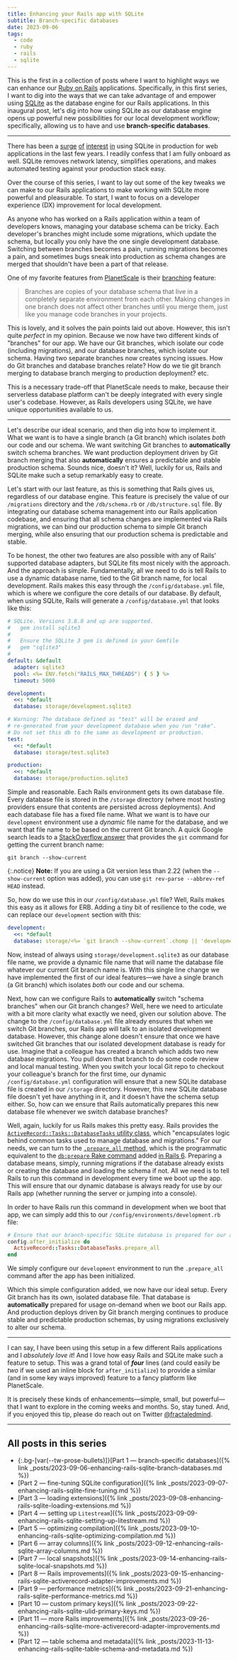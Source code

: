 ```yaml
---
title: Enhancing your Rails app with SQLite
subtitle: Branch-specific databases
date: 2023-09-06
tags:
  - code
  - ruby
  - rails
  - sqlite
---
```


This is the first in a collection of posts where I want to highlight ways we can enhance our [Ruby on Rails](https://rubyonrails.org) applications. Specifically, in this first series, I want to dig into the ways that we can take advantage of and empower using [SQLite](https://www.sqlite.org/index.html) as the database engine for our Rails applications. In this inaugural post, let's dig into how using SQLite as our database engine opens up powerful new possibilities for our local development workflow; specifically, allowing us to have and use **branch-specific databases**.

<!--/summary-->

- - -

There has been a [surge](https://tailscale.com/blog/database-for-2022/) [of](https://pretalx.com/djangocon-europe-2023/talk/J98ZTN/#:~:text=SQLite%20is%20a%20popular%20option,running%20your%20app%20in%20production.) [interest](https://news.ycombinator.com/item?id=20367679) [in](https://litestream.io/blog/why-i-built-litestream/#moving-to-sqlite) using SQLite in production for web applications in the last few years. I readily confess that I am fully onboard as well. SQLite removes network latency, simplifies operations, and makes automated testing against your production stack easy.

Over the course of this series, I want to lay out some of the key tweaks we can make to our Rails applications to make working with SQLite more powerful and pleasurable. To start, I want to focus on a developer experience (<abbr>DX</abbr>) improvement for local development.

As anyone who has worked on a Rails application within a team of developers knows, managing your database schema can be tricky. Each developer's branches might include some migrations, which update the schema, but locally you only have the one single development database. Switching between branches becomes a pain, running migrations becomes a pain, and sometimes bugs sneak into production as schema changes are merged that shouldn't have been a part of that release.

One of my favorite features from [PlanetScale](https://planetscale.com) is their [branching](https://planetscale.com/docs/onboarding/branching-and-deploy-requests) feature:

> Branches are copies of your database schema that live in a completely separate environment from each other. Making changes in one branch does not affect other branches until you merge them, just like you manage code branches in your projects.

This is lovely, and it solves the pain points laid out above. However, this isn't quite _perfect_ in my opinion. Because we now have two different kinds of "branches" for our app. We have our Git branches, which isolate our code (including migrations), and our database branches, which isolate our schema. Having two separate branches now creates syncing issues. How do Git branches and database branches relate? How do we tie git branch merging to database branch merging to production deployment? etc.

This is a necessary trade-off that PlanetScale needs to make, because their serverless database platform can't be deeply integrated with every single user's codebase. However, as Rails developers using SQLite, we have unique opportunities available to us.

- - -

Let's describe our ideal scenario, and then dig into how to implement it. What we want is to have a single branch (a Git branch) which isolates _both_ our code and our schema. We want switching Git branches to **automatically** switch schema branches. We want production deployment driven by Git branch merging that also **automatically** ensures a predictable and stable production schema. Sounds nice, doesn't it? Well, luckily for us, Rails and SQLite make such a setup remarkably easy to create.

Let's start with our last feature, as this is something that Rails gives us, regardless of our database engine. This feature is precisely the value of our `/migrations` directory and the `/db/schema.rb` or `/db/structure.sql` file. By integrating our database schema management into our Rails application codebase, and ensuring that all schema changes are implemented via Rails migrations, we can bind our production schema to simple Git branch merging, while also ensuring that our production schema is predictable and stable.

To be honest, the other two features are also possible with any of Rails' supported database adapters, but SQLite fits most nicely with the approach. And the approach is simple. Fundamentally, all we need to do is tell Rails to use a dynamic database name, tied to the Git branch name, for local development. Rails makes this easy through the `/config/database.yml` file, which is where we configure the core details of our database. By default, when using SQLite, Rails will generate a `/config/database.yml` that looks like this:

```yaml
# SQLite. Versions 3.8.0 and up are supported.
#   gem install sqlite3
#
#   Ensure the SQLite 3 gem is defined in your Gemfile
#   gem "sqlite3"
#
default: &default
  adapter: sqlite3
  pool: <%= ENV.fetch("RAILS_MAX_THREADS") { 5 } %>
  timeout: 5000

development:
  <<: *default
  database: storage/development.sqlite3

# Warning: The database defined as "test" will be erased and
# re-generated from your development database when you run "rake".
# Do not set this db to the same as development or production.
test:
  <<: *default
  database: storage/test.sqlite3

production:
  <<: *default
  database: storage/production.sqlite3
```

Simple and reasonable. Each Rails environment gets its own database file. Every database file is stored in the `/storage` directory (where most hosting providers ensure that contents are persisted across deployments). And each database file has a fixed file name. What we want is to have our `development` environment use a _dynamic_ file name for the database, and we want that file name to be based on the current Git branch. A quick Google search leads to a [StackOverflow answer](https://stackoverflow.com/a/6245587/2884386) that provides the `git` command for getting the current branch name:

```shell
git branch --show-current
```

{:.notice}
**Note:** If you are using a Git version less than 2.22 (when the `--show-current` option was added), you can use `git rev-parse --abbrev-ref HEAD` instead.

So, how do we use this in our `/config/database.yml` file? Well, Rails makes this easy as it allows for ERB. Adding a tiny bit of resilience to the code, we can replace our `development` section with this:

```yaml
development:
  <<: *default
  database: storage/<%= `git branch --show-current`.chomp || 'development' %>.sqlite3
```

Now, instead of always using `storage/development.sqlite3` as our database file name, we provide a dynamic file name that will name the database file whatever our current Git branch name is. With this single line change we have implemented the first of our ideal features—we have a single branch (a Git branch) which isolates _both_ our code and our schema.

Next, how can we configure Rails to **automatically** switch "schema branches" when our Git branch changes? Well, here we need to articulate with a bit more clarity what exactly we need, given our solution above. The change to the `/config/database.yml` file already ensures that when we switch Git branches, our Rails app will talk to an isolated development database. However, this change alone doesn't ensure that once we have switched Git branches that our isolated development database is ready for use. Imagine that a colleague has created a branch which adds two new database migrations. You pull down that branch to do some code review and local manual testing. When you switch your local Git repo to checkout your colleague's branch for the first time, our dynamic `/config/database.yml` configuration will ensure that a new SQLite database file is created in our `/storage` directory. However, this new SQLite database file doesn't yet have anything in it, and it doesn't have the schema setup either. So, how can we ensure that Rails automatically prepares this new database file whenever we switch database branches?

Well, again, luckily for us Rails makes this pretty easy. Rails provides the [`ActiveRecord::Tasks::DatabaseTasks` utility class](https://api.rubyonrails.org/classes/ActiveRecord/Tasks/DatabaseTasks.html), which "encapsulates logic behind common tasks used to manage database and migrations." For our needs, we can turn to the [`.prepare_all` method](https://api.rubyonrails.org/classes/ActiveRecord/Tasks/DatabaseTasks.html#method-i-prepare_all), which is the programmatic equivalent to the [`db:prepare` Rake command](https://github.com/rails/rails/pull/35768) added [in Rails 6](https://www.bigbinary.com/blog/rails-6-adds-rails-db-prepare-to-migrate-or-setup-a-database). Preparing a database means, simply, running migrations if the database already exists or creating the database and loading the schema if not. All we need is to tell Rails to run this command in development every time we boot up the app. This will ensure that our dynamic database is always ready for use by our Rails app (whether running the server or jumping into a console).

In order to have Rails run this command in development when we boot that app, we can simply add this to our `/config/environments/development.rb` file:

```ruby
# Ensure that our branch-specific SQLite database is prepared for our application to use
config.after_initialize do
  ActiveRecord::Tasks::DatabaseTasks.prepare_all
end
```

We simply configure our `development` environment to run the `.prepare_all` command after the app has been initialized.

Which this simple configuration added, we now have our ideal setup. Every Git branch has its own, isolated database file. That database is **automatically** prepared for usage on-demand when we boot our Rails app. And production deploys driven by Git branch merging continues to produce stable and predictable production schemas, by using migrations exclusively to alter our schema.

- - -

I can say, I have been using this setup in a few different Rails applications and I _absolutely love it_! And I love how easy Rails and SQLite make such a feature to setup. This was a grand total of **_four_** lines (and could easily be _two_ if we used an inline block for `after_initialize`) to provide a similar (and in some key ways improved) feature to a fancy platform like PlanetScale.

It is precisely these kinds of enhancements—simple, small, but powerful—that I want to explore in the coming weeks and months. So, stay tuned. And, if you enjoyed this tip, please do reach out on Twitter [@fractaledmind](http://twitter.com/fractaledmind?ref=fractaledmind.github.io).

- - -

## All posts in this series

* {:.bg-[var(--tw-prose-bullets)]}[Part 1 — branch-specific databases]({% link _posts/2023-09-06-enhancing-rails-sqlite-branch-databases.md %})
* [Part 2 — fine-tuning SQLite configuration]({% link _posts/2023-09-07-enhancing-rails-sqlite-fine-tuning.md %})
* [Part 3 — loading extensions]({% link _posts/2023-09-08-enhancing-rails-sqlite-loading-extensions.md %})
* [Part 4 — setting up `Litestream`]({% link _posts/2023-09-09-enhancing-rails-sqlite-setting-up-litestream.md %})
* [Part 5 — optimizing compilation]({% link _posts/2023-09-10-enhancing-rails-sqlite-optimizing-compilation.md %})
* [Part 6 — array columns]({% link _posts/2023-09-12-enhancing-rails-sqlite-array-columns.md %})
* [Part 7 — local snapshots]({% link _posts/2023-09-14-enhancing-rails-sqlite-local-snapshots.md %})
* [Part 8 — Rails improvements]({% link _posts/2023-09-15-enhancing-rails-sqlite-activerecord-adapter-improvements.md %})
* [Part 9 — performance metrics]({% link _posts/2023-09-21-enhancing-rails-sqlite-performance-metrics.md %})
* [Part 10 — custom primary keys]({% link _posts/2023-09-22-enhancing-rails-sqlite-ulid-primary-keys.md %})
* [Part 11 — more Rails improvements]({% link _posts/2023-09-26-enhancing-rails-sqlite-more-activerecord-adapter-improvements.md %})
* [Part 12 — table schema and metadata]({% link _posts/2023-11-13-enhancing-rails-sqlite-table-schema-and-metadata.md %})
